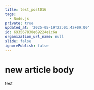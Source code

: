 ```yaml
---
title: test_post016
tags:
  - Node.js
private: true
updated_at: '2025-05-19T22:01:42+09:00'
id: 693567830e69224e1c6a
organization_url_name: null
slide: false
ignorePublish: false
---
```

# new article body
test
